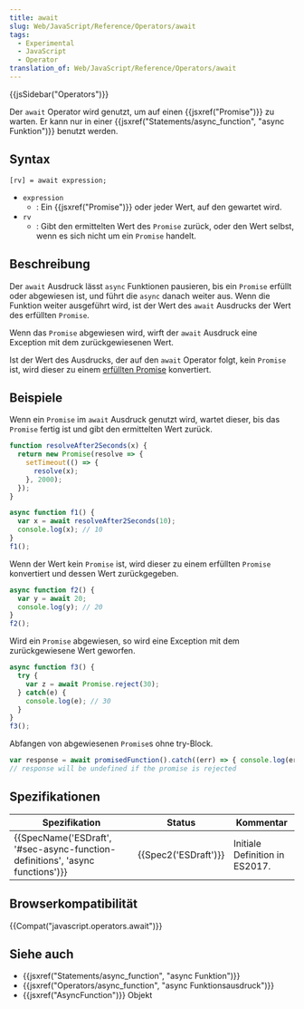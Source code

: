 ```yaml
---
title: await
slug: Web/JavaScript/Reference/Operators/await
tags:
  - Experimental
  - JavaScript
  - Operator
translation_of: Web/JavaScript/Reference/Operators/await
---
```

{{jsSidebar("Operators")}}

Der `await` Operator wird genutzt, um auf einen {{jsxref("Promise")}} zu warten. Er kann nur in einer {{jsxref("Statements/async_function", "async Funktion")}} benutzt werden.

## Syntax

    [rv] = await expression;

- `expression`
  - : Ein {{jsxref("Promise")}} oder jeder Wert, auf den gewartet wird.
- `rv`
  - : Gibt den ermittelten Wert des `Promise` zurück, oder den Wert selbst, wenn es sich nicht um ein `Promise` handelt.

## Beschreibung

Der `await` Ausdruck lässt `async` Funktionen pausieren, bis ein `Promise` erfüllt oder abgewiesen ist, und führt die `async` danach weiter aus. Wenn die Funktion weiter ausgeführt wird, ist der Wert des `await` Ausdrucks der Wert des erfüllten `Promise`.

Wenn das `Promise` abgewiesen wird, wirft der `await` Ausdruck eine Exception mit dem zurückgewiesenen Wert.

Ist der Wert des Ausdrucks, der auf den `await` Operator folgt, kein `Promise` ist, wird dieser zu einem [erfüllten Promise](/de/docs/Web/JavaScript/Reference/Global_Objects/Promise/resolve) konvertiert.

## Beispiele

Wenn ein `Promise` im `await` Ausdruck genutzt wird, wartet dieser, bis das `Promise` fertig ist und gibt den ermittelten Wert zurück.

```js
function resolveAfter2Seconds(x) {
  return new Promise(resolve => {
    setTimeout(() => {
      resolve(x);
    }, 2000);
  });
}

async function f1() {
  var x = await resolveAfter2Seconds(10);
  console.log(x); // 10
}
f1();
```

Wenn der Wert kein `Promise` ist, wird dieser zu einem erfüllten `Promise` konvertiert und dessen Wert zurückgegeben.

```js
async function f2() {
  var y = await 20;
  console.log(y); // 20
}
f2();
```

Wird ein `Promise` abgewiesen, so wird eine Exception mit dem zurückgewiesene Wert geworfen.

```js
async function f3() {
  try {
    var z = await Promise.reject(30);
  } catch(e) {
    console.log(e); // 30
  }
}
f3();
```

Abfangen von abgewiesenen `Promise`s ohne try-Block.

```js
var response = await promisedFunction().catch((err) => { console.log(err); });
// response will be undefined if the promise is rejected
```

## Spezifikationen

| Spezifikation                                                                                            | Status                       | Kommentar                      |
| -------------------------------------------------------------------------------------------------------- | ---------------------------- | ------------------------------ |
| {{SpecName('ESDraft', '#sec-async-function-definitions', 'async functions')}} | {{Spec2('ESDraft')}} | Initiale Definition in ES2017. |

## Browserkompatibilität

{{Compat("javascript.operators.await")}}

## Siehe auch

- {{jsxref("Statements/async_function", "async Funktion")}}
- {{jsxref("Operators/async_function", "async Funktionsausdruck")}}
- {{jsxref("AsyncFunction")}} Objekt

